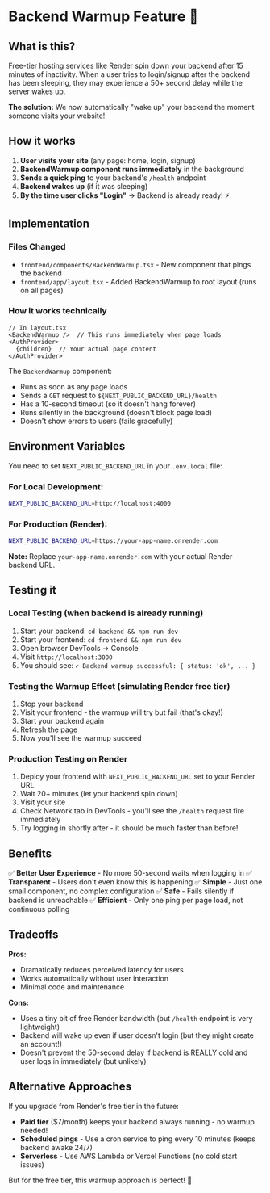 # Backend Warmup Feature 🚀

## What is this?

Free-tier hosting services like Render spin down your backend after 15 minutes of inactivity. When a user tries to login/signup after the backend has been sleeping, they may experience a 50+ second delay while the server wakes up.

**The solution:** We now automatically "wake up" your backend the moment someone visits your website!

## How it works

1. **User visits your site** (any page: home, login, signup)
2. **BackendWarmup component runs immediately** in the background
3. **Sends a quick ping** to your backend's `/health` endpoint
4. **Backend wakes up** (if it was sleeping)
5. **By the time user clicks "Login"** → Backend is already ready! ⚡

## Implementation

### Files Changed
- `frontend/components/BackendWarmup.tsx` - New component that pings the backend
- `frontend/app/layout.tsx` - Added BackendWarmup to root layout (runs on all pages)

### How it works technically

```tsx
// In layout.tsx
<BackendWarmup />  // This runs immediately when page loads
<AuthProvider>
  {children}  // Your actual page content
</AuthProvider>
```

The `BackendWarmup` component:
- Runs as soon as any page loads
- Sends a `GET` request to `${NEXT_PUBLIC_BACKEND_URL}/health`
- Has a 10-second timeout (so it doesn't hang forever)
- Runs silently in the background (doesn't block page load)
- Doesn't show errors to users (fails gracefully)

## Environment Variables

You need to set `NEXT_PUBLIC_BACKEND_URL` in your `.env.local` file:

### For Local Development:
```bash
NEXT_PUBLIC_BACKEND_URL=http://localhost:4000
```

### For Production (Render):
```bash
NEXT_PUBLIC_BACKEND_URL=https://your-app-name.onrender.com
```

**Note:** Replace `your-app-name.onrender.com` with your actual Render backend URL.

## Testing it

### Local Testing (when backend is already running)
1. Start your backend: `cd backend && npm run dev`
2. Start your frontend: `cd frontend && npm run dev`
3. Open browser DevTools → Console
4. Visit `http://localhost:3000`
5. You should see: `✓ Backend warmup successful: { status: 'ok', ... }`

### Testing the Warmup Effect (simulating Render free tier)
1. Stop your backend
2. Visit your frontend - the warmup will try but fail (that's okay!)
3. Start your backend again
4. Refresh the page
5. Now you'll see the warmup succeed

### Production Testing on Render
1. Deploy your frontend with `NEXT_PUBLIC_BACKEND_URL` set to your Render URL
2. Wait 20+ minutes (let your backend spin down)
3. Visit your site
4. Check Network tab in DevTools - you'll see the `/health` request fire immediately
5. Try logging in shortly after - it should be much faster than before!

## Benefits

✅ **Better User Experience** - No more 50-second waits when logging in
✅ **Transparent** - Users don't even know this is happening
✅ **Simple** - Just one small component, no complex configuration
✅ **Safe** - Fails silently if backend is unreachable
✅ **Efficient** - Only one ping per page load, not continuous polling

## Tradeoffs

**Pros:**
- Dramatically reduces perceived latency for users
- Works automatically without user interaction
- Minimal code and maintenance

**Cons:**
- Uses a tiny bit of free Render bandwidth (but `/health` endpoint is very lightweight)
- Backend will wake up even if user doesn't login (but they might create an account!)
- Doesn't prevent the 50-second delay if backend is REALLY cold and user logs in immediately (but unlikely)

## Alternative Approaches

If you upgrade from Render's free tier in the future:
- **Paid tier** ($7/month) keeps your backend always running - no warmup needed!
- **Scheduled pings** - Use a cron service to ping every 10 minutes (keeps backend awake 24/7)
- **Serverless** - Use AWS Lambda or Vercel Functions (no cold start issues)

But for the free tier, this warmup approach is perfect! 🎯

